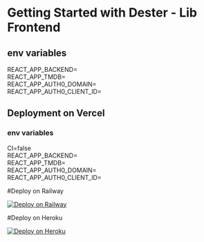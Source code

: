# Getting Started with Dester - Lib Frontend

## env variables

REACT_APP_BACKEND= <br>
REACT_APP_TMDB= <br>
REACT_APP_AUTH0_DOMAIN= <br>
REACT_APP_AUTH0_CLIENT_ID= <br>

## Deployment on Vercel

### env variables

CI=false <br>
REACT_APP_BACKEND= <br>
REACT_APP_TMDB= <br>
REACT_APP_AUTH0_DOMAIN= <br>
REACT_APP_AUTH0_CLIENT_ID= <br>

#Deploy on Railway

[![Deploy on Railway](https://railway.app/button.svg)](https://railway.app/new/template/Jo05JB)

#Deploy on Heroku

[![Deploy on Heroku](https://herokuapp.com/button.svg)](https://herokuapp.com/deploy)
